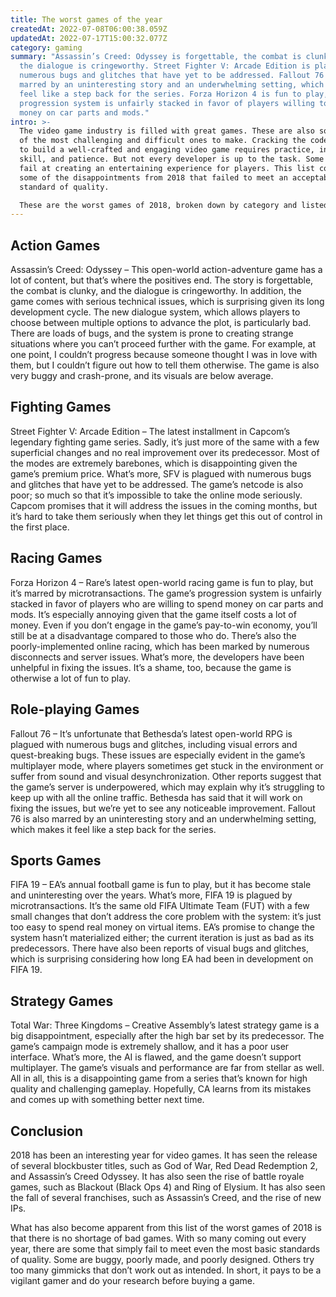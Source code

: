 ```yaml
---
title: The worst games of the year
createdAt: 2022-07-08T06:00:38.059Z
updatedAt: 2022-07-17T15:00:32.077Z
category: gaming
summary: "Assassin’s Creed: Odyssey is forgettable, the combat is clunky, and
  the dialogue is cringeworthy. Street Fighter V: Arcade Edition is plagued with
  numerous bugs and glitches that have yet to be addressed. Fallout 76 is also
  marred by an uninteresting story and an underwhelming setting, which makes it
  feel like a step back for the series. Forza Horizon 4 is fun to play, but its
  progression system is unfairly stacked in favor of players willing to spend
  money on car parts and mods."
intro: >-
  The video game industry is filled with great games. These are also some
  of the most challenging and difficult ones to make. Cracking the code on how
  to build a well-crafted and engaging video game requires practice, ingenuity,
  skill, and patience. But not every developer is up to the task. Some simply
  fail at creating an entertaining experience for players. This list compiles
  some of the disappointments from 2018 that failed to meet an acceptable
  standard of quality. 

  These are the worst games of 2018, broken down by category and listed in no particular order. Some might have had good intentions or interesting concepts, but fell short in their execution. If you’re looking for something new to play this year, stay away from these titles as they won’t give you your money’s worth or much satisfaction beyond finishing them once (if that).
---
```


## Action Games

Assassin’s Creed: Odyssey – This open-world action-adventure game has a lot of content, but that’s where the positives end. The story is forgettable, the combat is clunky, and the dialogue is cringeworthy. In addition, the game comes with serious technical issues, which is surprising given its long development cycle. The new dialogue system, which allows players to choose between multiple options to advance the plot, is particularly bad. There are loads of bugs, and the system is prone to creating strange situations where you can’t proceed further with the game. For example, at one point, I couldn’t progress because someone thought I was in love with them, but I couldn’t figure out how to tell them otherwise. The game is also very buggy and crash-prone, and its visuals are below average.

## 
## 
## Fighting Games

Street Fighter V: Arcade Edition – The latest installment in Capcom’s legendary fighting game series. Sadly, it’s just more of the same with a few superficial changes and no real improvement over its predecessor. Most of the modes are extremely barebones, which is disappointing given the game’s premium price. What’s more, SFV is plagued with numerous bugs and glitches that have yet to be addressed. The game’s netcode is also poor; so much so that it’s impossible to take the online mode seriously. Capcom promises that it will address the issues in the coming months, but it’s hard to take them seriously when they let things get this out of control in the first place.

## Racing Games

Forza Horizon 4 – Rare’s latest open-world racing game is fun to play, but it’s marred by microtransactions. The game’s progression system is unfairly stacked in favor of players who are willing to spend money on car parts and mods. It’s especially annoying given that the game itself costs a lot of money. Even if you don’t engage in the game’s pay-to-win economy, you’ll still be at a disadvantage compared to those who do. There’s also the poorly-implemented online racing, which has been marked by numerous disconnects and server issues. What’s more, the developers have been unhelpful in fixing the issues. It’s a shame, too, because the game is otherwise a lot of fun to play.

## Role-playing Games

Fallout 76 – It’s unfortunate that Bethesda’s latest open-world RPG is plagued with numerous bugs and glitches, including visual errors and quest-breaking bugs. These issues are especially evident in the game’s multiplayer mode, where players sometimes get stuck in the environment or suffer from sound and visual desynchronization. Other reports suggest that the game’s server is underpowered, which may explain why it’s struggling to keep up with all the online traffic. Bethesda has said that it will work on fixing the issues, but we’re yet to see any noticeable improvement. Fallout 76 is also marred by an uninteresting story and an underwhelming setting, which makes it feel like a step back for the series.

## Sports Games

FIFA 19 – EA’s annual football game is fun to play, but it has become stale and uninteresting over the years. What’s more, FIFA 19 is plagued by microtransactions. It’s the same old FIFA Ultimate Team (FUT) with a few small changes that don’t address the core problem with the system: it’s just too easy to spend real money on virtual items. EA’s promise to change the system hasn’t materialized either; the current iteration is just as bad as its predecessors. There have also been reports of visual bugs and glitches, which is surprising considering how long EA had been in development on FIFA 19.

## Strategy Games

Total War: Three Kingdoms – Creative Assembly’s latest strategy game is a big disappointment, especially after the high bar set by its predecessor. The game’s campaign mode is extremely shallow, and it has a poor user interface. What’s more, the AI is flawed, and the game doesn’t support multiplayer. The game’s visuals and performance are far from stellar as well. All in all, this is a disappointing game from a series that’s known for high quality and challenging gameplay. Hopefully, CA learns from its mistakes and comes up with something better next time.

## Conclusion

2018 has been an interesting year for video games. It has seen the release of several blockbuster titles, such as God of War, Red Dead Redemption 2, and Assassin’s Creed Odyssey. It has also seen the rise of battle royale games, such as Blackout (Black Ops 4) and Ring of Elysium. It has also seen the fall of several franchises, such as Assassin’s Creed, and the rise of new IPs.

What has also become apparent from this list of the worst games of 2018 is that there is no shortage of bad games. With so many coming out every year, there are some that simply fail to meet even the most basic standards of quality. Some are buggy, poorly made, and poorly designed. Others try too many gimmicks that don’t work out as intended. In short, it pays to be a vigilant gamer and do your research before buying a game.
